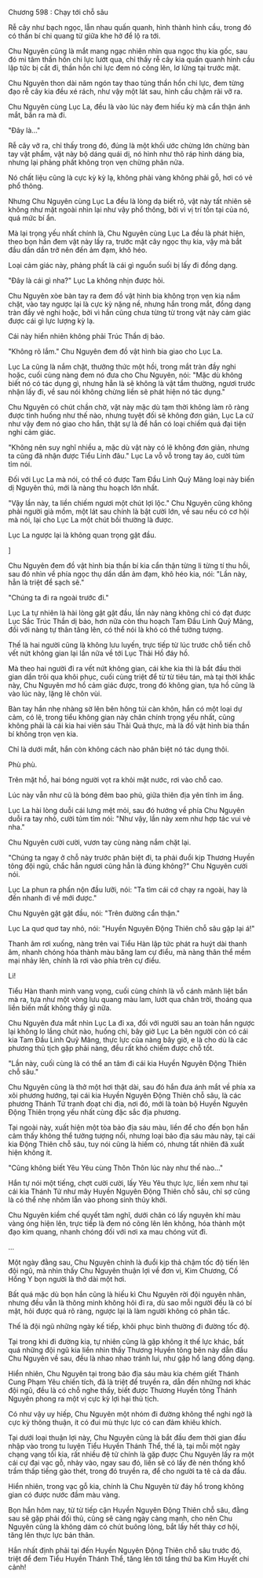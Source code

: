 




Chương 598 : Chạy tới chỗ sâu


Rễ cây như bạch ngọc, lẫn nhau quấn quanh, hình thành hình cầu, trong đó có thần bí chi quang từ giữa khe hở để lộ ra tới.

Chu Nguyên cũng là mắt mang ngạc nhiên nhìn qua ngọc thụ kia gốc, sau đó mi tâm thần hồn chi lực lướt qua, chỉ thấy rễ cây kia quấn quanh hình cầu lập tức bị cắt đi, thần hồn chi lực đem nó cõng lên, lơ lửng tại trước mặt.

Chu Nguyên thon dài năm ngón tay thao túng thần hồn chi lực, đem từng đạo rễ cây kia đều xé rách, như vậy một lát sau, hình cầu chậm rãi vỡ ra.

Chu Nguyên cùng Lục La, đều là vào lúc này đem hiếu kỳ mà cẩn thận ánh mắt, bắn ra mà đi.

"Đây là..."

Rễ cây vỡ ra, chỉ thấy trong đó, đúng là một khối ước chừng lớn chừng bàn tay vật phẩm, vật này bộ dáng quái dị, nó hình như thô ráp hình dáng bia, nhưng lại phảng phất không trọn vẹn chừng phân nửa.

Nó chất liệu cũng là cực kỳ kỳ lạ, không phải vàng không phải gỗ, hơi có vẻ phổ thông.

Nhưng Chu Nguyên cùng Lục La đều là lòng dạ biết rõ, vật này tất nhiên sẽ không như mặt ngoài nhìn lại như vậy phổ thông, bởi vì vị trí tồn tại của nó, quá mức bí ẩn.

Mà lại trọng yếu nhất chính là, Chu Nguyên cùng Lục La đều là phát hiện, theo bọn hắn đem vật này lấy ra, trước mặt cây ngọc thụ kia, vậy mà bắt đầu dần dần trở nên đến ảm đạm, khô héo.

Loại cảm giác này, phảng phất là cái gì nguồn suối bị lấy đi đồng dạng.

"Đây là cái gì nha?" Lục La không nhịn được hỏi.

Chu Nguyên xòe bàn tay ra đem đồ vật hình bia không trọn vẹn kia nắm chặt, vào tay ngược lại là cực kỳ nặng nề, nhưng hắn trong mắt, đồng dạng tràn đầy vẻ nghi hoặc, bởi vì hắn cũng chưa từng từ trong vật này cảm giác được cái gì lực lượng kỳ lạ.

Cái này hiển nhiên không phải Trúc Thần dị bảo.

"Không rõ lắm." Chu Nguyên đem đồ vật hình bia giao cho Lục La.

Lục La cũng là nắm chặt, thưởng thức một hồi, trong mắt tràn đầy nghi hoặc, cuối cùng nàng đem nó đưa cho Chu Nguyên, nói: "Mặc dù không biết nó có tác dụng gì, nhưng hẳn là sẽ không là vật tầm thường, ngươi trước nhận lấy đi, về sau nói không chừng liền sẽ phát hiện nó tác dụng."

Chu Nguyên có chút chần chờ, vật này mặc dù tạm thời không làm rõ ràng được tình huống như thế nào, nhưng tuyệt đối sẽ không đơn giản, Lục La cứ như vậy đem nó giao cho hắn, thật sự là để hắn có loại chiếm quá đại tiện nghi cảm giác.

"Không nên suy nghĩ nhiều a, mặc dù vật này có lẽ không đơn giản, nhưng ta cũng đã nhận được Tiểu Linh đâu." Lục La vỗ vỗ trong tay áo, cười tủm tỉm nói.

Đối với Lục La mà nói, có thể có được Tam Đầu Linh Quỷ Mãng loại này biến dị Nguyên thú, mới là nàng thu hoạch lớn nhất.

"Vậy lần này, ta liền chiếm ngươi một chút lợi lộc." Chu Nguyên cũng không phải người già mồm, một lát sau chính là bật cười lớn, về sau nếu có cơ hội mà nói, lại cho Lục La một chút bồi thường là được.

Lục La ngược lại là không quan trọng gật đầu.

]

Chu Nguyên đem đồ vật hình bia thần bí kia cẩn thận từng li từng tí thu hồi, sau đó nhìn về phía ngọc thụ dần dần ảm đạm, khô héo kia, nói: "Lần này, hẳn là triệt để sạch sẽ."

"Chúng ta đi ra ngoài trước đi."

Lục La tự nhiên là hài lòng gật gật đầu, lần này nàng không chỉ có đạt được Lục Sắc Trúc Thần dị bảo, hơn nữa còn thu hoạch Tam Đầu Linh Quỷ Mãng, đối với nàng tự thân tăng lên, có thể nói là khó có thể tưởng tượng.

Thế là hai người cũng là không lưu luyến, trực tiếp từ lúc trước chỗ tiến chỗ vết nứt không gian lại lần nữa về tới Lục Thải Hồ đáy hồ.

Mà theo hai người đi ra vết nứt không gian, cái khe kia thì là bắt đầu thời gian dần trôi qua khôi phục, cuối cùng triệt để từ từ tiêu tán, mà tại thời khắc này, Chu Nguyên mơ hồ cảm giác được, trong đó không gian, tựa hồ cũng là vào lúc này, lặng lẽ chôn vùi.

Bàn tay hắn nhẹ nhàng sờ lên bên hông túi càn khôn, hắn có một loại dự cảm, có lẽ, trong tiểu không gian này chân chính trọng yếu nhất, cũng không phải là cái kia hai viên sáu Thải Quả thực, mà là đồ vật hình bia thần bí không trọn vẹn kia.

Chỉ là dưới mắt, hắn còn không cách nào phân biệt nó tác dụng thôi.

Phù phù.

Trên mặt hồ, hai bóng người vọt ra khỏi mặt nước, rơi vào chỗ cao.

Lúc này vẫn như cũ là bóng đêm bao phủ, giữa thiên địa yên tĩnh im ắng.

Lục La hài lòng duỗi cái lưng mệt mỏi, sau đó hướng về phía Chu Nguyên duỗi ra tay nhỏ, cười tủm tỉm nói: "Như vậy, lần này xem như hợp tác vui vẻ nha."

Chu Nguyên cười cười, vươn tay cùng nàng nắm chặt lại.

"Chúng ta ngay ở chỗ này trước phân biệt đi, ta phải đuổi kịp Thương Huyền tông đội ngũ, chắc hẳn ngươi cũng hẳn là đúng không?" Chu Nguyên cười nói.

Lục La phun ra phấn nộn đầu lưỡi, nói: "Ta tìm cái cớ chạy ra ngoài, hay là đến nhanh đi về mới được."

Chu Nguyên gật gật đầu, nói: "Trên đường cẩn thận."

Lục La quơ quơ tay nhỏ, nói: "Huyền Nguyên Động Thiên chỗ sâu gặp lại á!"

Thanh âm rơi xuống, nàng trên vai Tiểu Hàn lập tức phát ra huýt dài thanh âm, nhanh chóng hóa thành màu băng lam cự điểu, mà nàng thân thể mềm mại nhảy lên, chính là rơi vào phía trên cự điểu.

Li!

Tiểu Hàn thanh minh vang vọng, cuối cùng chính là vỗ cánh mãnh liệt bắn mà ra, tựa như một vòng lưu quang màu lam, lướt qua chân trời, thoáng qua liền biến mất không thấy gì nữa.

Chu Nguyên đưa mắt nhìn Lục La đi xa, đối với người sau an toàn hắn ngược lại không lo lắng chút nào, huống chi, bây giờ Lục La bên người còn có cái kia Tam Đầu Linh Quỷ Mãng, thực lực của nàng bây giờ, e là cho dù là các phương thủ tịch gặp phải nàng, đều rất khó chiếm được chỗ tốt.

"Lần này, cuối cùng là có thể an tâm đi cái kia Huyền Nguyên Động Thiên chỗ sâu."

Chu Nguyên cũng là thở một hơi thật dài, sau đó hắn đưa ánh mắt về phía xa xôi phương hướng, tại cái kia Huyền Nguyên Động Thiên chỗ sâu, là các phương Thánh Tử tranh đoạt chi địa, nơi đó, mới là toàn bộ Huyền Nguyên Động Thiên trọng yếu nhất cùng đặc sắc địa phương.

Tại ngoài này, xuất hiện một tòa bảo địa sáu màu, liền để cho đến bọn hắn cảm thấy không thể tưởng tượng nổi, nhưng loại bảo địa sáu màu này, tại cái kia Động Thiên chỗ sâu, tuy nói cũng là hiếm có, nhưng tất nhiên đã xuất hiện không ít.

"Cũng không biết Yêu Yêu cùng Thôn Thôn lúc này như thế nào..."

Hắn tự nói một tiếng, chợt cười cười, lấy Yêu Yêu thực lực, liền xem như tại cái kia Thánh Tử như mây Huyền Nguyên Động Thiên chỗ sâu, chỉ sợ cũng là có thể nhẹ nhõm lẫn vào phong sinh thủy khởi.

Chu Nguyên kiềm chế quyết tâm nghĩ, dưới chân có lấy nguyên khí màu vàng óng hiện lên, trực tiếp là đem nó cõng lên lên không, hóa thành một đạo kim quang, nhanh chóng đối với nơi xa mau chóng vút đi.

...

Một ngày đằng sau, Chu Nguyên chính là đuổi kịp thả chậm tốc độ tiến lên đội ngũ, mà nhìn thấy Chu Nguyên thuận lợi về đơn vị, Kim Chương, Cố Hồng Y bọn người là thở dài một hơi.

Bất quá mặc dù bọn hắn cũng là hiếu kì Chu Nguyên rời đội nguyên nhân, nhưng đều vẫn là thông minh không hỏi đi ra, dù sao mỗi người đều là có bí mật, hỏi được quá rõ ràng, ngược lại là làm người không có phân tấc.

Thế là đội ngũ những ngày kế tiếp, khôi phục bình thường đi đường tốc độ.

Tại trong khi đi đường kia, tự nhiên cũng là gặp không ít thế lực khác, bất quá những đội ngũ kia liền nhìn thấy Thương Huyền tông bên này dẫn đầu Chu Nguyên về sau, đều là nhao nhao tránh lui, như gặp hổ lang đồng dạng.

Hiển nhiên, Chu Nguyên tại trong bảo địa sáu màu kia chém giết Thánh Cung Phạm Yêu chiến tích, đã là triệt để truyền ra, dẫn đến những nơi khác đội ngũ, đều là có chỗ nghe thấy, biết được Thương Huyền tông Thánh Nguyên phong ra một vị cực kỳ lợi hại thủ tịch.

Có như vậy uy hiếp, Chu Nguyên một nhóm đi đường không thể nghi ngờ là cực kỳ thông thuận, ít có đui mù thực lực có can đảm khiêu khích.

Tại dưới loại thuận lợi này, Chu Nguyên cũng là bắt đầu đem thời gian đầu nhập vào trong tu luyện Tiểu Huyền Thánh Thể, thế là, tại mỗi một ngày chạng vạng tối kia, rất nhiều đệ tử chính là gặp được Chu Nguyên lấy ra một cái cự đại vạc gỗ, nhảy vào, ngay sau đó, liền sẽ có lấy đè nén thống khổ trầm thấp tiếng gào thét, trong đó truyền ra, để cho người ta tê cả da đầu.

Hiển nhiên, trong vạc gỗ kia, chính là Chu Nguyên từ đáy hồ trong không gian có được nước đầm màu vàng.

Bọn hắn hôm nay, từ từ tiếp cận Huyền Nguyên Động Thiên chỗ sâu, đằng sau sẽ gặp phải đối thủ, cũng sẽ càng ngày càng mạnh, cho nên Chu Nguyên cũng là không dám có chút buông lỏng, bắt lấy hết thảy cơ hội, tăng lên thực lực bản thân.

Hắn nhất định phải tại đến Huyền Nguyên Động Thiên chỗ sâu trước đó, triệt để đem Tiểu Huyền Thánh Thể, tăng lên tới tầng thứ ba Kim Huyết chi cảnh!




